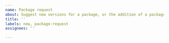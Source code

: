 ```yaml
---
name: Package request
about: Suggest new versions for a package, or the addition of a package.
title: ''
labels: new, package-request
assignees: ''

---
```



